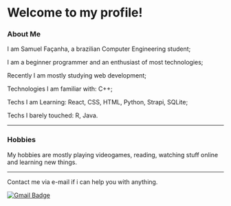 # Welcome to my profile! 


### About Me

I am Samuel Façanha, a brazilian Computer Engineering student;

I am a beginner programmer and an enthusiast of most technologies;

Recently I am mostly studying web development;

Technologies I am familiar with: C++;

Techs I am Learning: React, CSS, HTML, Python, Strapi, SQLite;

Techs I barely touched: R, Java.

<hr>

### Hobbies

My hobbies are mostly playing videogames, reading, watching stuff online and learning new things.

<hr>

Contact me via e-mail if i can help you with anything.

[![Gmail Badge](https://img.shields.io/badge/-Gmail-c14438?style=flat-square&logo=Gmail&logoColor=white&link=mailto:samufacanha@gmail.com)](mailto:samufacanha@gmail.com)
